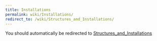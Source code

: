 ```yaml
---
title: Installations
permalink: wiki/Installations/
redirect_to: /wiki/Structures_and_Installations/
---
```


You should automatically be redirected to [Structures_and_Installations](/keeperrl_wiki/Structures_and_Installations/)
